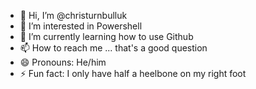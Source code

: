 - 👋 Hi, I’m @christurnbulluk
- 👀 I’m interested in Powershell
- 🌱 I’m currently learning how to use Github
- 📫 How to reach me ... that's a good question
- 😄 Pronouns: He/him
- ⚡ Fun fact: I only have half a heelbone on my right foot



<!---
christurnbulluk/christurnbulluk is a ✨ special ✨ repository because its `README.md` (this file) appears on your GitHub profile.
You can click the Preview link to take a look at your changes.

- 👋 Hi, I’m @christurnbulluk
- 👀 I’m interested in ...
- 🌱 I’m currently learning ...
- 💞️ I’m looking to collaborate on ...
- 📫 How to reach me ...
- 😄 Pronouns: ...
- ⚡ Fun fact: ...

--->
